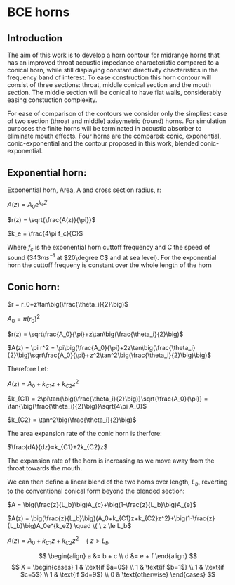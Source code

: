 # BCE horns

## Introduction

The aim of this work is to develop a horn contour for midrange horns that has an improved throat acoustic impedance characteristic compared to a conical horn, while still displaying constant directivity chacteristics in the frequency band of interest.  To ease construction this horn contour will consist of three sections: throat, middle conical section and the mouth section.  The middle section will be conical to have flat walls, considerably easing constuction complexity.    

For ease of comparison of the contours we consider only the simpliest case of two section (throat and middle) axisymetric (round) horns.  For simulation purposes the finite horns will be terminated in acoustic absorber to eliminate mouth effects.  Four horns are the compared: conic, exponential, conic-exponential and the contour proposed in this work, blended conic-exponential.

## Exponential horn:

Exponential horn, Area, A and cross section radius, r:

$A(z)=A_0e^{k_eZ}$

$r(z) = \sqrt{\frac{A(z)}{\pi}}$

$k_e = \frac{4\pi f_c}{C}$ 

Where $f_c$ is the exponential horn cuttoff frequency and C the speed of sound ($343 ms^{-1}$ at $20\degree C$ and at sea level).  For the exponential horn the cuttoff frequeny is constant over the whole length of the horn 

## Conic horn:

$r = r_0+z\tan\big(\frac{\theta_i}{2}\big)$

$A_0 = \pi (r_0)^2$

$r(z) = \sqrt\frac{A_0}{\pi}+z\tan\big(\frac{\theta_i}{2}\big)$

$A(z) = \pi r^2 = \pi\big(\frac{A_0}{\pi}+2z\tan\big(\frac{\theta_i}{2}\big)\sqrt\frac{A_0}{\pi}+z^2\tan^2\big(\frac{\theta_i}{2}\big)\big)$

Therefore Let:

$A(z) = A_0 + k_{C1}z+k_{C2}z^2$

$k_{C1} = 2\pi\tan{\big(\frac{\theta_i}{2}\big)}\sqrt{\frac{A_0}{\pi}} = \tan{\big(\frac{\theta_i}{2}\big)}\sqrt{4\pi A_0}$

$k_{C2} = \tan^2\big(\frac{\theta_i}{2}\big)$

The area expansion rate of the conic horn is therfore:

$\frac{dA}{dz}=k_{C1}+2k_{C2}z$

The expansion rate of the horn is increasing as we move away from the throat towards the mouth.

We can then define a linear blend of the two horns over length, $L_b$, reverting to the conventional conical form beyond the blended section:

$A = \big(\frac{z}{L_b}\big)A_{c}+\big(1-\frac{z}{L_b}\big)A_{e}$

$A(z) = \big(\frac{z}{L_b}\big)(A_0+k_{C1}z+k_{C2}z^2)+\big(1-\frac{z}{L_b}\big)A_0e^{k_eZ} \quad \{ \ z \le L_b$

$A(z) = A_0+k_{C1}z+k_{C2}z^2 \quad \{ \ z > L_b$

$$
\begin{align}
  a &= b + c \\
  d &= e + f
\end{align}
$$
$$
X =
\begin{cases}
1 & \text{if $a=0$} \\
1 & \text{if $b=1$} \\
1 & \text{if $c=5$} \\
1 & \text{if $d=9$} \\
0 & \text{otherwise}
\end{cases}
$$